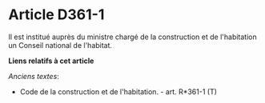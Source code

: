 # Article D361-1

Il est institué auprès du ministre chargé de la construction et de l'habitation un Conseil national de l'habitat.

**Liens relatifs à cet article**

_Anciens textes_:

  - Code de la construction et de l'habitation. - art. R*361-1 (T)
